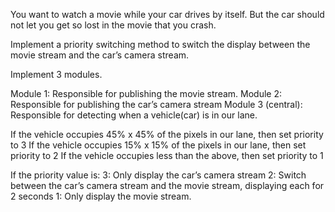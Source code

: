 You want to watch a movie while your car drives by itself. But the car should not let you get so lost in the movie that you crash.

Implement a priority switching method to switch the display between the movie stream and the car’s camera stream.

Implement 3 modules.

Module 1: Responsible for publishing the movie stream.
Module 2: Responsible for publishing the car’s camera stream
Module 3 (central): Responsible for detecting when a vehicle(car) is in our lane.

If the vehicle occupies 45% x 45% of the pixels in our lane, then set priority to 3
If the vehicle occupies 15% x 15% of the pixels in our lane, then set priority to 2
If the vehicle occupies less than the above, then set priority to 1

If the priority value is:
3: Only display the car’s camera stream
2: Switch between the car’s camera stream and the movie stream, displaying each for 2 seconds
1: Only display the movie stream.
